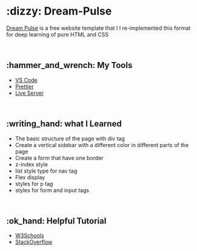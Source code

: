 <h1>:dizzy: Dream-Pulse</h1>
<p><a href="https://www.free-css.com/free-css-templates/page262/dream-pulse">Dream Pulse</a> is a free website template that I I re-implemented this format for deep learning of pure HTML and CSS</p>
<br>
<h2>:hammer_and_wrench: My Tools</h2>
<ul>
<li><a href="https://code.visualstudio.com">VS Code</a></li>
<li><a href="https://marketplace.visualstudio.com/items?itemName=esbenp.prettier-vscode">Prettier</a></li>
<li><a href="https://marketplace.visualstudio.com/items?itemName=ritwickdey.LiveServer">Live Server</a></li>
</ul>
<br>
<h2>:writing_hand: what I Learned</h2>
<ul>
<li>The basic structure of the page with div tag</li>
<li>Create a vertical sidebar with a different color in different parts of the page</li>
<li>Create a form that have one border</li>
<li>z-index style</li>
<li>list style type for nav tag</li>
<li>Flex display</li>
<li>styles for p tag</li>
<li>styles for form and input tags</li>
</ul>
<br>
 <h2>:ok_hand: Helpful Tutorial</h2>
<ul>
<li><a href="https://www.w3schools.com">W3Schools</a></li>
<li><a href="https://stackoverflow.com">StackOverflow</li>
</ul>

